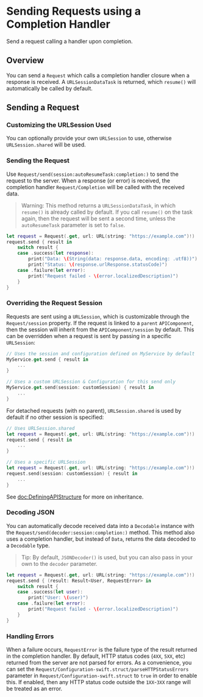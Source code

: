 # Sending Requests using a Completion Handler

Send a request calling a handler upon completion.

## Overview

You can send a ``Request`` which calls a completion handler closure when a response is received. A `URLSessionDataTask`
is returned, which `resume()` will automatically be called by default.

## Sending a Request

### Customizing the URLSession Used

You can optionally provide your own `URLSession` to use, otherwise `URLSession.shared` will be used.

### Sending the Request

Use ``Request/send(session:autoResumeTask:completion:)`` to send the
request to the server. When a response (or error) is received, the completion handler ``Request/Completion`` will be
called with the received data.

> Warning: This method returns a `URLSessionDataTask`, in which `resume()` is already called by default. If you call
`resume()` on the task again, then the request will be sent a second time, unless the `autoResumeTask` parameter is set
to `false`.

```swift
let request = Request(.get, url: URL(string: "https://example.com")!)
request.send { result in
    switch result {
    case .success(let response):
        print("Data: \(String(data: response.data, encoding: .utf8))")
        print("Status: \(response.urlResponse.statusCode)")
    case .failure(let error):
        print("Request failed - \(error.localizedDescription)")
    }
}
```

### Overriding the Request Session

Requests are sent using a `URLSession`, which is customizable through the ``Request/session`` property. If
the request is linked to a `parent` ``APIComponent``, then the session will inherit from the ``APIComponent/session`` by
default. This can be overridden when a request is sent by passing in a specific `URLSession`:

```swift
// Uses the session and configuration defined on MyService by default
MyService.get.send { result in
    ...
}

// Uses a custom URLSession & Configuration for this send only
MyService.get.send(session: customSession) { result in
    ...
}
```

For detached requests (with no parent), `URLSession.shared` is used by default if no other session is specified:

```swift
// Uses URLSession.shared
let request = Request(.get, url: URL(string: "https://example.com")!)
request.send { result in
    ...
}

// Uses a specific URLSession
let request = Request(.get, url: URL(string: "https://example.com")!)
request.send(session: customSession) { result in
    ...
}
```

See <doc:DefiningAPIStructure> for more on inheritance.

### Decoding JSON

You can automatically decode received data into a `Decodable` instance with the
``Request/send(decoder:session:completion:)`` method. This method also uses a completion handler, but instead of `Data`,
returns the data decoded to a `Decodable` type.

> Tip: By default, `JSONDecoder()` is used, but you can also pass in your own to the `decoder` parameter.

```swift
let request = Request(.get, url: URL(string: "https://example.com")!)
request.send { (result: Result<User, RequestError> in
    switch result {
    case .success(let user):
        print("User: \(user)")
    case .failure(let error):
        print("Request failed - \(error.localizedDescription)")
    }
}
```

### Handling Errors

When a failure occurs, ``RequestError`` is the failure type of the result returned in the completion handler. By
default, HTTP status codes (`4XX`, `5XX`, etc) returned from the server are not parsed for errors. As a convenience, you
can set the ``Request/Configuration-swift.struct/parseHTTPStatusErrors`` parameter in
``Request/Configuration-swift.struct`` to `true` in order to enable this. If enabled, then any HTTP status code outside
the `1XX`-`3XX` range will be treated as an error.
